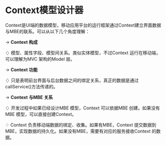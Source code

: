 # Context模型设计器

Context是UI端的数据模型，移动应用平台的运行框架通过Context建立界面数据与MBE的联系。可以从以下几个角度理解：

→ **Context 构成**

♢ 模型、属性字段、模型间关系。类似实体模型，不过Context 运行在移动端，可以理解为MVC 架构的Model 层。

→ **Context 功能**

♢ 只是表明前台界面与后台数据之间的绑定关系，真正的数据是通过callService()方法传递的。

→ **Context 与MBE 关系**

♢ 开发过程中如果已经设计MBE 模型，Context 可以依据MBE 创建。如果没有MBE 模型，可以直接创建Context。

♢ Context 负责移动端数据的绑定、收集。如果有MBE，Context 提交数据到MBE，实现数据的持久化。如果没有MBE，需要有对应的服务接收Context 的数据。

